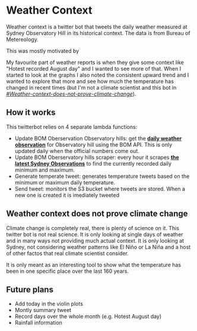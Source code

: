 # Weather Context

Weather context is a twitter bot that tweets the daily weather measured at Sydney Observatory Hill in its historical context. The data is from Bureau of Metereology.

This was mostly motivated by

My favourite part of weather reports is when they give some context like "Hotest recorded August day" and I wanted to see more of that. When I started to look at the graphs I also noted the consistent upward trend and I wanted to explore that more and see how much the temperature has changed  in recent times (but I'm not a climate scientist and this bot in _[#Weather-context-does-not-prove-climate-change](#this-does-not-prove-climate-change)_).


## How it works
This twitterbot relies on 4 separate lambda functions:
* Update BOM Oberservation Observatory hills: get the __[daily weather observation](http://www.bom.gov.au/climate/dwo/IDCJDW2124.latest.shtml)__ for Observatory hill using the BOM API. This is only updated daily when the official numbers come out.
* Update BOM Oberservatory hills scraper: every hour it scrapes __[the latest Sydney Observations](http://www.bom.gov.au/nsw/observations/sydney.shtml)__ to find the currently recorded daily minimum and maximum.
* Generate temperate tweet: generates temperature tweets based on the minimum or maximum daily temperature.
* Send tweet: monitors the S3 bucket where tweets are stored. When a new one is created it is imediately tweeted


## Weather context does not prove climate change

Climate change is completely real, there is plenty of science on it. This twitter bot is not real science. It is only looking at single days of weather and in many ways not providing much actual context. It is only looking at Sydney, not considering weather patterns like El Niño or La Niña and a host of other factos that real climate scientist consider.

It is only meant as an interesting tool to show what the temperature has been in one specific place over the last 160 years.

## Future plans
* Add today in the violin plots
* Montly summary tweet
* Record days over the whole month (e.g. Hotest August day)
* Rainfall information